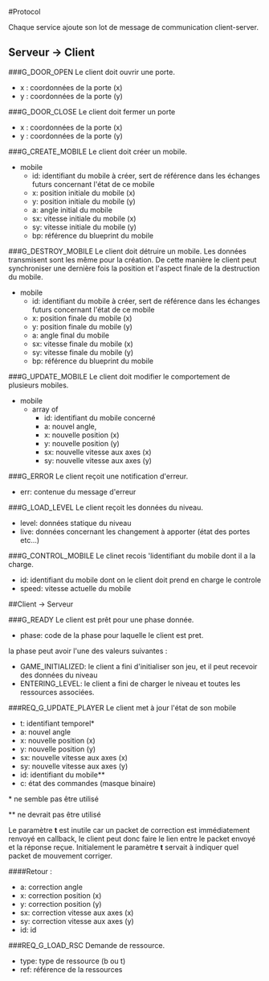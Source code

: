 #Protocol

Chaque service ajoute son lot de message de communication client-server.

## Serveur -> Client 
###G_DOOR_OPEN
Le client doit ouvrir une porte.
- x : coordonnées de la porte (x)
- y : coordonnées de la porte (y)

###G_DOOR_CLOSE
Le client doit fermer un porte
- x : coordonnées de la porte (x)
- y : coordonnées de la porte (y)

###G_CREATE_MOBILE
Le client doit créer un mobile.
- mobile
	- id: identifiant du mobile à créer, sert de référence dans les échanges futurs concernant l'état de ce mobile
    - x: position initiale du mobile (x)
	- y: position initiale du mobile (y)
	- a: angle initial du mobile
	- sx: vitesse initiale du mobile (x)
	- sy: vitesse initiale du mobile (y)
	- bp: référence du blueprint du mobile

###G_DESTROY_MOBILE
Le client doit détruire un mobile. Les données transmisent sont les même pour la création.
De cette manière le client peut synchroniser une dernière fois la position et l'aspect finale
de la destruction du mobile.
- mobile
	- id: identifiant du mobile à créer, sert de référence dans les échanges futurs concernant l'état de ce mobile
    - x: position finale du mobile (x)
	- y: position finale du mobile (y)
	- a: angle final du mobile
	- sx: vitesse finale du mobile (x)
	- sy: vitesse finale du mobile (y)
	- bp: référence du blueprint du mobile

###G_UPDATE_MOBILE
Le client doit modifier le comportement de plusieurs mobiles.
- mobile
    - array of
        - id: identifiant du mobile concerné
        - a: nouvel angle,
        - x: nouvelle position (x)
        - y: nouvelle position (y)
        - sx: nouvelle vitesse aux axes (x)
        - sy: nouvelle vitesse aux axes (y)
    
###G_ERROR
Le client reçoit une notification d'erreur.
- err: contenue du message d'erreur

###G_LOAD_LEVEL
Le client reçoit les données du niveau.
- level: données statique du niveau
- live: données concernant les changement à apporter (état des portes etc...) 

###G_CONTROL_MOBILE
Le clinet recois 'lidentifiant du mobile dont il a la charge.
- id: identifiant du mobile dont on le client doit prend en charge le controle
- speed: vitesse actuelle du mobile


##Client -> Serveur

###G_READY
Le client est prêt pour une phase donnée.
- phase: code de la phase pour laquelle le client est pret.

la phase peut avoir l'une des valeurs suivantes :
- GAME_INITIALIZED: le client a fini d'initialiser son jeu, et il peut recevoir des données du niveau
- ENTERING_LEVEL: le client a fini de charger le niveau et toutes les ressources associées.

###REQ_G_UPDATE_PLAYER
Le client met à jour l'état de son mobile
- t: identifiant temporel*
- a: nouvel angle
- x: nouvelle position (x)
- y: nouvelle position (y)
- sx: nouvelle vitesse aux axes (x)
- sy: nouvelle vitesse aux axes (y)
- id: identifiant du mobile**
- c: état des commandes (masque binaire)

\* ne semble pas être utilisé

\*\* ne devrait pas être utilisé

Le paramètre __t__ est inutile car un packet de correction est immédiatement renvoyé en callback,
le client peut donc faire le lien entre le packet envoyé et la réponse reçue. Initialement 
le paramètre __t__ servait à indiquer quel packet de mouvement corriger.

####Retour :
- a: correction angle
- x: correction position (x)
- y: correction position (y)
- sx: correction vitesse aux axes (x)
- sy: correction vitesse aux axes (y)
- id: id


###REQ_G_LOAD_RSC
Demande de ressource.
- type: type de ressource (b ou t)
- ref: référence de la ressources


